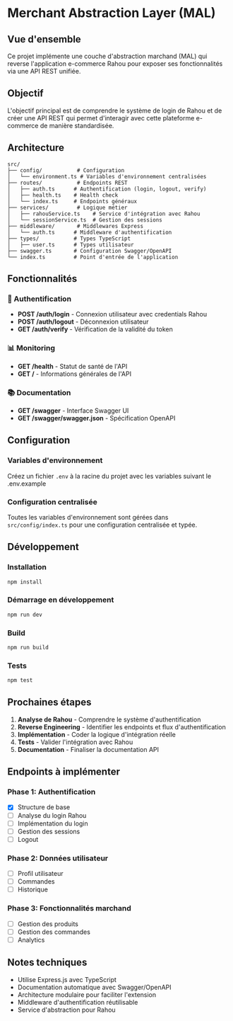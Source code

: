 # Merchant Abstraction Layer (MAL)

## Vue d'ensemble

Ce projet implémente une couche d'abstraction marchand (MAL) qui reverse l'application e-commerce Rahou pour exposer ses fonctionnalités via une API REST unifiée.

## Objectif

L'objectif principal est de comprendre le système de login de Rahou et de créer une API REST qui permet d'interagir avec cette plateforme e-commerce de manière standardisée.

## Architecture

```
src/
├── config/           # Configuration
│   └── environment.ts # Variables d'environnement centralisées
├── routes/           # Endpoints REST
│   ├── auth.ts      # Authentification (login, logout, verify)
│   ├── health.ts    # Health check
│   └── index.ts     # Endpoints généraux
├── services/         # Logique métier
│   ├── rahouService.ts    # Service d'intégration avec Rahou
│   └── sessionService.ts  # Gestion des sessions
├── middleware/       # Middlewares Express
│   └── auth.ts      # Middleware d'authentification
├── types/           # Types TypeScript
│   ├── user.ts      # Types utilisateur
├── swagger.ts       # Configuration Swagger/OpenAPI
└── index.ts         # Point d'entrée de l'application
```

## Fonctionnalités

### 🔐 Authentification

- **POST /auth/login** - Connexion utilisateur avec credentials Rahou
- **POST /auth/logout** - Déconnexion utilisateur
- **GET /auth/verify** - Vérification de la validité du token

### 📊 Monitoring

- **GET /health** - Statut de santé de l'API
- **GET /** - Informations générales de l'API

### 📚 Documentation

- **GET /swagger** - Interface Swagger UI
- **GET /swagger/swagger.json** - Spécification OpenAPI

## Configuration

### Variables d'environnement

Créez un fichier `.env` à la racine du projet avec les variables suivant le .env.example

### Configuration centralisée

Toutes les variables d'environnement sont gérées dans `src/config/index.ts` pour une configuration centralisée et typée.

## Développement

### Installation

```bash
npm install
```

### Démarrage en développement

```bash
npm run dev
```

### Build

```bash
npm run build
```

### Tests

```bash
npm test
```

## Prochaines étapes

1. **Analyse de Rahou** - Comprendre le système d'authentification
2. **Reverse Engineering** - Identifier les endpoints et flux d'authentification
3. **Implémentation** - Coder la logique d'intégration réelle
4. **Tests** - Valider l'intégration avec Rahou
5. **Documentation** - Finaliser la documentation API

## Endpoints à implémenter

### Phase 1: Authentification

- [x] Structure de base
- [ ] Analyse du login Rahou
- [ ] Implémentation du login
- [ ] Gestion des sessions
- [ ] Logout

### Phase 2: Données utilisateur

- [ ] Profil utilisateur
- [ ] Commandes
- [ ] Historique

### Phase 3: Fonctionnalités marchand

- [ ] Gestion des produits
- [ ] Gestion des commandes
- [ ] Analytics

## Notes techniques

- Utilise Express.js avec TypeScript
- Documentation automatique avec Swagger/OpenAPI
- Architecture modulaire pour faciliter l'extension
- Middleware d'authentification réutilisable
- Service d'abstraction pour Rahou
